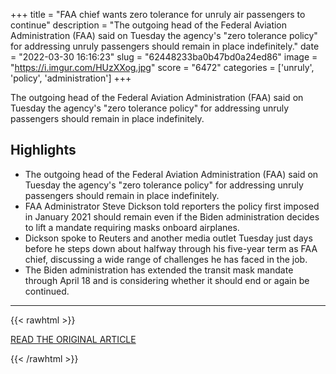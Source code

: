 +++
title = "FAA chief wants zero tolerance for unruly air passengers to continue"
description = "The outgoing head of the Federal Aviation Administration (FAA) said on Tuesday the agency's \"zero tolerance policy\" for addressing unruly passengers should remain in place indefinitely."
date = "2022-03-30 16:16:23"
slug = "62448233ba0b47bd0a24ed86"
image = "https://i.imgur.com/HUzXXog.jpg"
score = "6472"
categories = ['unruly', 'policy', 'administration']
+++

The outgoing head of the Federal Aviation Administration (FAA) said on Tuesday the agency's \"zero tolerance policy\" for addressing unruly passengers should remain in place indefinitely.

## Highlights

- The outgoing head of the Federal Aviation Administration (FAA) said on Tuesday the agency's "zero tolerance policy" for addressing unruly passengers should remain in place indefinitely.
- FAA Administrator Steve Dickson told reporters the policy first imposed in January 2021 should remain even if the Biden administration decides to lift a mandate requiring masks onboard airplanes.
- Dickson spoke to Reuters and another media outlet Tuesday just days before he steps down about halfway through his five-year term as FAA chief, discussing a wide range of challenges he has faced in the job.
- The Biden administration has extended the transit mask mandate through April 18 and is considering whether it should end or again be continued.

---

{{< rawhtml >}}
  <p class="article-category">
    <a target="_blank" href="https://www.reuters.com/world/us/faa-chief-says-zero-tolerance-unruly-air-passengers-should-continue-2022-03-29/">READ THE ORIGINAL ARTICLE</a>
  </p>
{{< /rawhtml >}}
